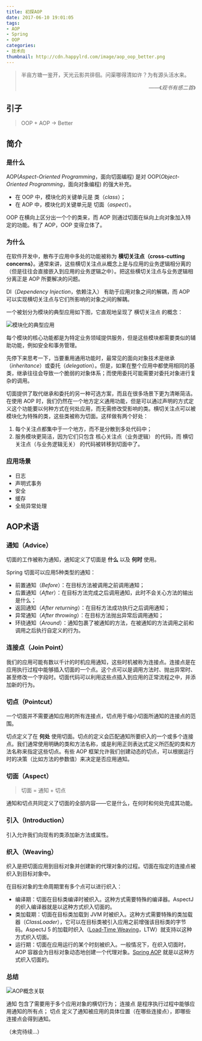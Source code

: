 ```yaml
---
title: 初探AOP
date: 2017-06-10 19:01:05
tags:
- AOP
- Spring
- OOP
categories:
- 技术向
thumbnail: http://cdn.happylrd.com/image/aop_oop_better.png
---
```


> 半亩方塘一鉴开，天光云影共徘徊。问渠哪得清如许？为有源头活水来。
> <div style="text-align:right"><p>——《<cite>观书有感二首</cite>》</p></div>

## 引子

> OOP + AOP -> Better

## 简介

### 是什么

AOP(*Aspect-Oriented Programming*，面向切面编程) 是对 OOP(*Object-Oriented Programming*，面向对象编程) 的强大补充。

- 在 OOP 中，模块化的关键单元是 类（*class*）；
- 在 AOP 中，模块化的关键单元是 切面（*aspect*）。

OOP 在横向上区分出一个个的类来，而 AOP 则通过切面在纵向上向对象加入特定的功能。有了 AOP，OOP 变得立体了。

### 为什么

在软件开发中，散布于应用中多处的功能被称为 **横切关注点（cross-cutting concerns）**。通常来讲，这些横切关注点从概念上是与应用的业务逻辑相分离的（但是往往会直接嵌入到应用的业务逻辑之中）。把这些横切关注点与业务逻辑相分离正是 AOP 所要解决的问题。

DI（*Dependency Injection*，依赖注入） 有助于应用对象之间的解耦，而 AOP 可以实现横切关注点与它们所影响的对象之间的解耦。

一个被划分为模块的典型应用如下图，它直观地呈现了 横切关注点 的概念：

![模块化的典型应用](http://cdn.happylrd.com/image/aop_use.png)

每个模块的核心功能都是为特定业务领域提供服务，但是这些模块都需要类似的辅助功能，例如安全和事务管理。

先停下来思考一下，当要重用通用功能时，最常见的面向对象技术是继承（*inheritance*）或委托（*delegation*）。但是，如果在整个应用中都使用相同的基类，继承往往会导致一个脆弱的对象体系；而使用委托可能需要对委托对象进行复杂的调用。

切面提供了取代继承和委托的另一种可选方案，而且在很多场景下更为清晰简洁。
在使用 AOP 时，我们仍然在一个地方定义通用功能，但是可以通过声明的方式定义这个功能要以何种方式在何处应用，而无需修改受影响的类。横切关注点可以被模块化为特殊的类，这些类被称为切面。这样做有两个好处：
1. 每个关注点都集中于一个地方，而不是分散到多处代码中；
2. 服务模块更简洁，因为它们只包含 核心关注点（业务逻辑） 的代码，而 横切关注点（与业务逻辑无关） 的代码被转移到切面中了。

### 应用场景

- 日志
- 声明式事务
- 安全
- 缓存
- 全局异常处理

## AOP术语

### 通知（Advice）

切面的工作被称为通知，通知定义了切面是 **什么** 以及 **何时** 使用。

Spring 切面可以应用5种类型的通知：
- 前置通知（*Before*）：在目标方法被调用之前调用通知；
- 后置通知（*After*）：在目标方法完成之后调用通知，此时不会关心方法的输出是什么；
- 返回通知（*After returning*）：在目标方法成功执行之后调用通知；
- 异常通知（*After throwing*）：在目标方法抛出异常后调用通知；
- 环绕通知（*Around*）：通知包裹了被通知的方法，在被通知的方法调用之前和调用之后执行自定义的行为。

### 连接点（Join Point）

我们的应用可能有数以千计的时机应用通知，这些时机被称为连接点。连接点是在应用执行过程中能够插入切面的一个点。这个点可以是调用方法时、抛出异常时、甚至修改一个字段时。切面代码可以利用这些点插入到应用的正常流程之中，并添加新的行为。

### 切点（Pointcut）

一个切面并不需要通知应用的所有连接点，切点用于缩小切面所通知的连接点的范围。

切点定义了在 **何处** 使用切面。切点的定义会匹配通知所要织入的一个或多个连接点。我们通常使用明确的类和方法名称，或是利用正则表达式定义所匹配的类和方法名称来指定这些切点。有些 AOP 框架允许我们创建动态的切点，可以根据运行时的决策（比如方法的参数值）来决定是否应用通知。

### 切面（Aspect）

> 切面 = 通知 + 切点

通知和切点共同定义了切面的全部内容——它是什么，在何时和何处完成其功能。

### 引入（Introduction）

引入允许我们向现有的类添加新方法或属性。

### 织入（Weaving）

织入是把切面应用到目标对象并创建新的代理对象的过程。切面在指定的连接点被织入到目标对象中。

在目标对象的生命周期里有多个点可以进行织入：
- 编译期：切面在目标类编译时被织入。这种方式需要特殊的编译器。AspectJ 的织入编译器就是以这种方式织入切面的。
- 类加载期：切面在目标类加载到 JVM 时被织入。这种方式需要特殊的类加载器（*ClassLoader*），它可以在目标类被引入应用之前增强该目标类的字节码。AspectJ 5 的加载时织入（[Load-Time Weaving](https://eclipse.org/aspectj/doc/released/devguide/ltw.html)，LTW）就支持以这种方式织入切面。
- 运行期：切面在应用运行的某个时刻被织入。一般情况下，在织入切面时，AOP 容器会为目标对象动态地创建一个代理对象。[Spring AOP](https://docs.spring.io/spring/docs/current/spring-framework-reference/html/aop.html#aop-introduction-proxies) 就是以这种方式织入切面的。

### 总结

![AOP概念关联](http://cdn.happylrd.com/image/aop_concept_relation.png)

通知 包含了需要用于多个应用对象的横切行为；
连接点 是程序执行过程中能够应用通知的所有点；
切点 定义了通知被应用的具体位置（在哪些连接点），即哪些连接点会得到通知。

（未完待续...）

